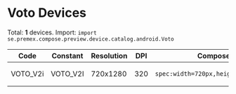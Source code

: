 # Voto Devices

Total: **1** devices. Import: `import se.premex.compose.preview.device.catalog.android.Voto`

| Code | Constant | Resolution | DPI | Compose Spec | Preview Usage |
|------|----------|------------|-----|-------------|---------------|
| VOTO_V2i | VOTO_V2I | 720x1280 | 320 | `spec:width=720px,height=1280px,dpi=320` | `@Preview(device = Voto.VOTO_V2I)` |

<!-- Generated automatically. Do not edit manually. -->
